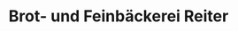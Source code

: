 ---
title: "Brot- und Feinbäckerei Reiter"
url: /kempten-allgaeu/brot-und-feinbaeckerei-reiter/
shop: Bäckerei
---